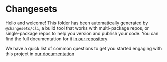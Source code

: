 # Changesets

Hello and welcome! This folder has been automatically generated by `@changesets/cli`, a build tool that works with multi-package repos, or
single-package repos to help you version and publish your code. You can find the full documentation for it
[in our repository](https://github.com/changesets/changesets)

We have a quick list of common questions to get you started engaging with this project in
[our documentation](https://github.com/changesets/changesets/blob/main/docs/common-questions.md)
